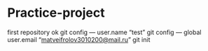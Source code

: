 # Practice-project
first repository
ok
git config — user.name “test”
git config — global user.email “matveifrolov3010200@mail.ru”
git init
